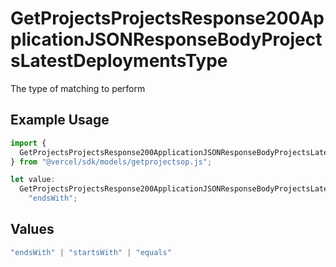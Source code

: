 # GetProjectsProjectsResponse200ApplicationJSONResponseBodyProjectsLatestDeploymentsType

The type of matching to perform

## Example Usage

```typescript
import {
  GetProjectsProjectsResponse200ApplicationJSONResponseBodyProjectsLatestDeploymentsType,
} from "@vercel/sdk/models/getprojectsop.js";

let value:
  GetProjectsProjectsResponse200ApplicationJSONResponseBodyProjectsLatestDeploymentsType =
    "endsWith";
```

## Values

```typescript
"endsWith" | "startsWith" | "equals"
```